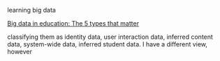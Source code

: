 <!-- 
learning
big data
situated cognition
 -->
learning big data

[Big data in education: The 5 types that matter](http://www.knewton.com/blog/knewton/from-jose/2013/07/18/big-data-in-education/?utm_medium=email&utm_campaign=July+newsletter+New&utm_content=July+newsletter+New+CID_1e4db5006f527cdc859264e27cfc7e06&utm_source=Knewton+Newsletter&utm_term=Read+more#more)

classifying them as identity data, user interaction data, inferred content data, system-wide data, inferred student data. I have a different view, however

